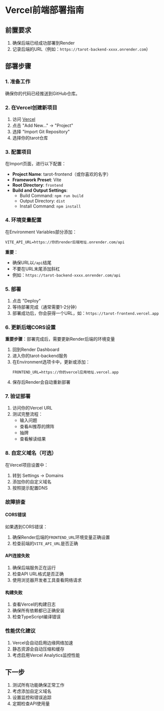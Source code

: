 # Vercel前端部署指南

## 前置要求

1. 确保后端已经成功部署到Render
2. 记录后端的URL（例如：`https://tarot-backend-xxxx.onrender.com`）

## 部署步骤

### 1. 准备工作

确保你的代码已经推送到GitHub仓库。

### 2. 在Vercel创建新项目

1. 访问 [Vercel](https://vercel.com)
2. 点击 "Add New..." → "Project"
3. 选择 "Import Git Repository"
4. 选择你的tarot仓库

### 3. 配置项目

在Import页面，进行以下配置：

- **Project Name**: tarot-frontend（或你喜欢的名字）
- **Framework Preset**: Vite
- **Root Directory**: `frontend`
- **Build and Output Settings**:
  - Build Command: `npm run build`
  - Output Directory: `dist`
  - Install Command: `npm install`

### 4. 环境变量配置

在Environment Variables部分添加：

```
VITE_API_URL=https://你的render后端地址.onrender.com/api
```

**重要**：
- 确保URL以`/api`结尾
- 不要在URL末尾添加斜杠
- 例如：`https://tarot-backend-xxxx.onrender.com/api`

### 5. 部署

1. 点击 "Deploy"
2. 等待部署完成（通常需要1-2分钟）
3. 部署成功后，你会获得一个URL，如：`https://tarot-frontend.vercel.app`

### 6. 更新后端CORS设置

**重要步骤**：部署完成后，需要更新Render后端的环境变量

1. 回到Render Dashboard
2. 进入你的tarot-backend服务
3. 在Environment选项卡中，更新或添加：
   ```
   FRONTEND_URL=https://你的vercel应用地址.vercel.app
   ```
4. 保存后Render会自动重新部署

### 7. 验证部署

1. 访问你的Vercel URL
2. 测试完整流程：
   - 输入问题
   - 查看AI推荐的牌阵
   - 抽牌
   - 查看解读结果

### 8. 自定义域名（可选）

在Vercel项目设置中：
1. 转到 Settings → Domains
2. 添加你的自定义域名
3. 按照提示配置DNS

### 故障排查

#### CORS错误
如果遇到CORS错误：
1. 确保Render后端的`FRONTEND_URL`环境变量正确设置
2. 检查前端的`VITE_API_URL`是否正确

#### API连接失败
1. 确保后端服务正在运行
2. 检查API URL格式是否正确
3. 使用浏览器开发者工具查看网络请求

#### 构建失败
1. 查看Vercel的构建日志
2. 确保所有依赖都已正确安装
3. 检查TypeScript编译错误

### 性能优化建议

1. Vercel会自动启用边缘网络加速
2. 静态资源会自动压缩和缓存
3. 考虑启用Vercel Analytics监控性能

## 下一步

1. 测试所有功能确保正常工作
2. 考虑添加自定义域名
3. 设置监控和错误追踪
4. 定期检查API使用量